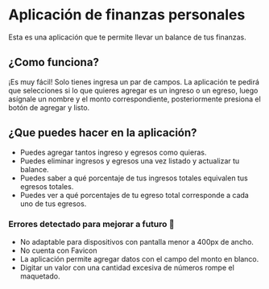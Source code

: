 # Aplicación de finanzas personales
Esta es una aplicación que te permite llevar un balance de tus finanzas.

## ¿Como funciona?
¡Es muy fácil! Solo tienes ingresa un par de campos.
La aplicación te pedirá que selecciones si lo que quieres agregar es un ingreso o un egreso,
luego asígnale un nombre y el monto correspondiente, posteriormente presiona el botón de agregar y listo.

## ¿Que puedes hacer en la aplicación?
- Puedes agregar tantos ingreso y egresos como quieras.
- Puedes eliminar ingresos y egresos una vez listado y actualizar tu balance.
- Puedes saber a qué porcentaje de tus ingresos totales equivalen tus egresos totales.
- Puedes ver a qué porcentajes de tu egreso total corresponde a cada uno de tus egresos.


### Errores detectado para mejorar a futuro :wrench:
- No adaptable para dispositivos con pantalla menor a 400px de ancho.
- No cuenta con Favicon
- La aplicación permite  agregar datos con el campo del monto en blanco.
- Digitar un valor con una cantidad excesiva de números rompe el maquetado.
